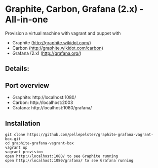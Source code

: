 # Graphite, Carbon, Grafana (2.x) - All-in-one

Provision a virtual machine with vagrant and puppet with

* Graphite (http://graphite.wikidot.com/)
* Carbon (http://graphite.wikidot.com/carbon)
* Grafana (2.x) (http://grafana.org/)

## Details:

## Port overview
* Graphite: http://localhost:1080/
* Carbon: http://localhost:2003
* Grafana: http://localhost:1080/grafana/


## Installation

```
git clone https://github.com/pellepelster/graphite-grafana-vagrant-box.git
cd graphite-grafana-vagrant-box
vagrant up
vagrant provision
open http://localhost:1080/ to see Graphite running
open http://localhost:1080/grafana/ to see Grafana running
```

